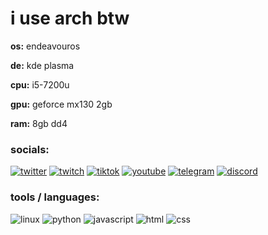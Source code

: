 # i use arch btw
**os:** endeavouros

**de:** kde plasma

**cpu:** i5-7200u

**gpu:** geforce mx130 2gb

**ram:** 8gb dd4

### socials:

[![twitter](https://img.shields.io/badge/twitter-333?style=for-the-badge&logo=x)](https://twitter.com/deridray)
[![twitch](https://img.shields.io/badge/twitch-333?style=for-the-badge&logo=twitch)](https://twitch.tv/deridray)
[![tiktok](https://img.shields.io/badge/tiktok-333?style=for-the-badge&logo=tiktok)](https://tiktok.com/@deridray)
[![youtube](https://img.shields.io/badge/youtube-333?style=for-the-badge&logo=youtube)](https://youtube.com/@deridray)
[![telegram](https://img.shields.io/badge/telegram-333?style=for-the-badge&logo=telegram)](https://t.me/deridray)
[![discord](https://img.shields.io/badge/discord-333?style=for-the-badge&logo=discord)](https://discord.gg/jy7MdAPhM3)

### tools / languages:

![linux](https://img.shields.io/badge/linux-333?style=for-the-badge&logo=linux)
![python](https://img.shields.io/badge/python-333?style=for-the-badge&logo=python)
![javascript](https://img.shields.io/badge/javascript-333?style=for-the-badge&logo=javascript)
![html](https://img.shields.io/badge/html-333?style=for-the-badge&logo=htmx)
![css](https://img.shields.io/badge/css-333?style=for-the-badge&logo=css)

